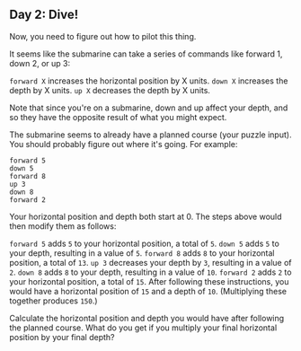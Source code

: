 ## Day 2: Dive!

Now, you need to figure out how to pilot this thing.

It seems like the submarine can take a series of commands like forward 1, down 2, or up 3:

`forward X` increases the horizontal position by X units.
`down X` increases the depth by X units.
`up X` decreases the depth by X units.

Note that since you're on a submarine, down and up affect your depth, and so they have the opposite result of what you might expect.

The submarine seems to already have a planned course (your puzzle input). You should probably figure out where it's going. For example:

```
forward 5
down 5
forward 8
up 3
down 8
forward 2
```

Your horizontal position and depth both start at 0. The steps above would then modify them as follows:

`forward 5` adds `5` to your horizontal position, a total of `5`.
`down 5` adds `5` to your depth, resulting in a value of `5`.
`forward 8` adds `8` to your horizontal position, a total of `13`.
`up 3` decreases your depth by `3`, resulting in a value of `2`.
`down 8` adds `8` to your depth, resulting in a value of `10`.
`forward 2` adds `2` to your horizontal position, a total of `15`.
After following these instructions, you would have a horizontal position of `15` and a depth of `10`. (Multiplying these together produces `150`.)

Calculate the horizontal position and depth you would have after following the planned course. What do you get if you multiply your final horizontal position by your final depth?
